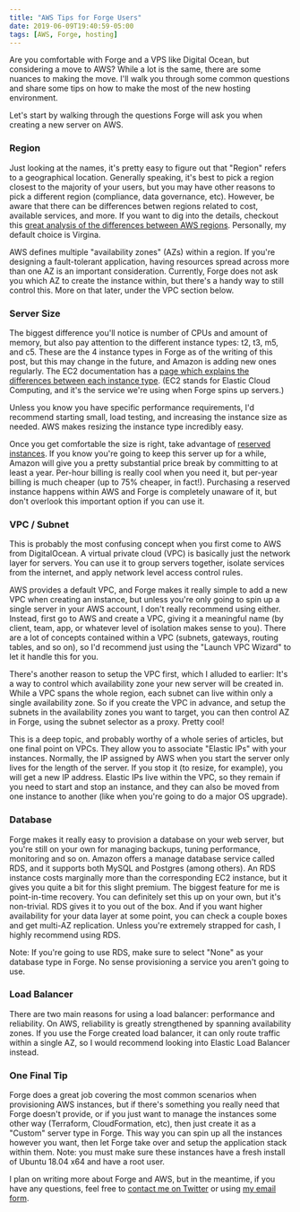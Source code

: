 ```yaml
---
title: "AWS Tips for Forge Users"
date: 2019-06-09T19:40:59-05:00
tags: [AWS, Forge, hosting]
---
```

Are you comfortable with Forge and a VPS like Digital Ocean, but considering a move to AWS? While a lot is the same, there are some nuances to making the move. I'll walk you through some common questions and share some tips on how to make the most of the new hosting environment. 

<!--more-->
Let's start by walking through the questions Forge will ask you when creating a new server on AWS.

### Region
Just looking at the names, it's pretty easy to figure out that "Region" refers to a geographical location. Generally speaking, it's best to pick a region closest to the majority of your users, but you may have other reasons to pick a different region (compliance, data governance, etc). However, be aware that there can be differences betwen regions related to cost, available services, and more. If you want to dig into the details, checkout this <a href="https://www.concurrencylabs.com/blog/choose-your-aws-region-wisely/" target="_blank">great analysis of the differences between AWS regions</a>. Personally, my default choice is Virgina.

AWS defines multiple "availability zones" (AZs) within a region. If you're designing a fault-tolerant application, having resources spread across more than one AZ is an important consideration. Currently, Forge does not ask you which AZ to create the instance within, but there's a handy way to still control this. More on that later, under the VPC section below.

### Server Size
The biggest difference you'll notice is number of CPUs and amount of memory, but also pay attention to the different instance types: t2, t3, m5, and c5. These are the 4 instance types in Forge as of the writing of this post, but this may change in the future, and Amazon is adding new ones regularly. The EC2 documentation has a <a href="https://aws.amazon.com/ec2/instance-types/" target="_blank">page which explains the differences between each instance type</a>. (EC2 stands for Elastic Cloud Computing, and it's the service we're using when Forge spins up servers.)

Unless you know you have specific performance requirements, I'd recommend starting small, load testing, and increasing the instance size as needed. AWS makes resizing the instance type incredibly easy.

Once you get comfortable the size is right, take advantage of <a href="https://aws.amazon.com/ec2/pricing/reserved-instances/" target="_blank">reserved instances</a>. If you know you're going to keep this server up for a while, Amazon will give you a pretty substantial price break by committing to at least a year. Per-hour billing is really cool when you need it, but per-year billing is much cheaper (up to 75% cheaper, in fact!). Purchasing a reserved instance happens within AWS and Forge is completely unaware of it, but don't overlook this important option if you can use it.

### VPC / Subnet
This is probably the most confusing concept when you first come to AWS from DigitalOcean. A virtual private cloud (VPC) is basically just the network layer for servers. You can use it to group servers together, isolate services from the internet, and apply network level access control rules. 

AWS provides a default VPC, and Forge makes it really simple to add a new VPC when creating an instance, but unless you're only going to spin up a single server in your AWS account, I don't really recommend using either. Instead, first go to AWS and create a VPC, giving it a meaningful name (by client, team, app, or whatever level of isolation makes sense to you). There are a lot of concepts contained within a VPC (subnets, gateways, routing tables, and so on), so I'd recommend just using the "Launch VPC Wizard" to let it handle this for you.

There's another reason to setup the VPC first, which I alluded to earlier: It's a way to control which availability zone your new server will be created in. While a VPC spans the whole region, each subnet can live within only a single availability zone. So if you create the VPC in advance, and setup the subnets in the availability zones you want to target, you can then control AZ in Forge, using the subnet selector as a proxy. Pretty cool!

This is a deep topic, and probably worthy of a whole series of articles, but one final point on VPCs. They allow you to associate "Elastic IPs" with your instances. Normally, the IP assigned by AWS when you start the server only lives for the length of the server. If you stop it (to resize, for example), you will get a new IP address. Elastic IPs live within the VPC, so they remain if you need to start and stop an instance, and they can also be moved from one instance to another (like when you're going to do a major OS upgrade).

### Database
Forge makes it really easy to provision a database on your web server, but you're still on your own for managing backups, tuning performance, monitoring and so on. Amazon offers a manage database service called RDS, and it supports both MySQL and Postgres (among others). An RDS instance costs marginally more than the corresponding EC2 instance, but it gives you quite a bit for this slight premium. The biggest feature for me is point-in-time recovery. You can definitely set this up on your own, but it's non-trivial. RDS gives it to you out of the box. And if you want higher availability for your data layer at some point, you can check a couple boxes and get multi-AZ replication. Unless you're extremely strapped for cash, I highly recommend using RDS.

Note: If you're going to use RDS, make sure to select "None" as your database type in Forge. No sense provisioning a service you aren't going to use.

### Load Balancer
There are two main reasons for using a load balancer: performance and reliability. On AWS, reliability is greatly strengthened by spanning availability zones. If you use the Forge created load balancer, it can only route traffic within a single AZ, so I would recommend looking into Elastic Load Balancer instead.

### One Final Tip
Forge does a great job covering the most common scenarios when provisioning AWS instances, but if there's something you really need that Forge doesn't provide, or if you just want to manage the instances some other way (Terraform, CloudFormation, etc), then just create it as a "Custom" server type in Forge. This way you can spin up all the instances however you want, then let Forge take over and setup the application stack within them. Note: you must make sure these instances have a fresh install of Ubuntu 18.04 x64 and have a root user.

I plan on writing more about Forge and AWS, but in the meantime, if you have any questions, feel free to [contact me on Twitter](https://twitter.com/jclermont) or using [my email form](/contact).